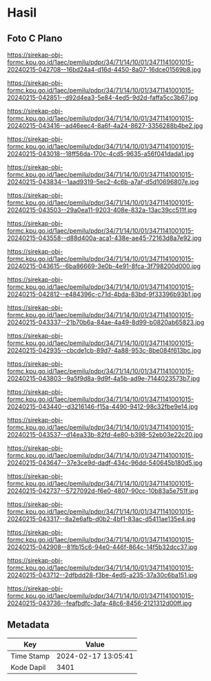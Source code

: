 # Hasil

## Foto C Plano

https://sirekap-obj-formc.kpu.go.id/1aec/pemilu/pdpr/34/71/14/10/01/3471141001015-20240215-042708--16bd24a4-d16d-4450-8a07-16dce01569b8.jpg

https://sirekap-obj-formc.kpu.go.id/1aec/pemilu/pdpr/34/71/14/10/01/3471141001015-20240215-042851--d92d4ea3-5e84-4ed5-9d2d-faffa5cc3b67.jpg

https://sirekap-obj-formc.kpu.go.id/1aec/pemilu/pdpr/34/71/14/10/01/3471141001015-20240215-043416--ad46eec4-8a6f-4a24-8627-3356288b4be2.jpg

https://sirekap-obj-formc.kpu.go.id/1aec/pemilu/pdpr/34/71/14/10/01/3471141001015-20240215-043018--18ff56da-170c-4cd5-9635-a56f041dada1.jpg

https://sirekap-obj-formc.kpu.go.id/1aec/pemilu/pdpr/34/71/14/10/01/3471141001015-20240215-043834--1aad9319-5ec2-4c6b-a7af-d5d10696807e.jpg

https://sirekap-obj-formc.kpu.go.id/1aec/pemilu/pdpr/34/71/14/10/01/3471141001015-20240215-043503--29a0ea11-9203-408e-832a-13ac39cc511f.jpg

https://sirekap-obj-formc.kpu.go.id/1aec/pemilu/pdpr/34/71/14/10/01/3471141001015-20240215-043558--d88d400a-aca1-438e-ae45-72163d8a7e92.jpg

https://sirekap-obj-formc.kpu.go.id/1aec/pemilu/pdpr/34/71/14/10/01/3471141001015-20240215-043615--6ba86669-3e0b-4e91-8fca-3f798200d000.jpg

https://sirekap-obj-formc.kpu.go.id/1aec/pemilu/pdpr/34/71/14/10/01/3471141001015-20240215-042812--e484396c-c71d-4bda-83bd-9f33396b93b1.jpg

https://sirekap-obj-formc.kpu.go.id/1aec/pemilu/pdpr/34/71/14/10/01/3471141001015-20240215-043337--21b70b6a-84ae-4a49-8d99-b0820ab65823.jpg

https://sirekap-obj-formc.kpu.go.id/1aec/pemilu/pdpr/34/71/14/10/01/3471141001015-20240215-042935--cbcde1cb-89d7-4a88-953c-8be084f613bc.jpg

https://sirekap-obj-formc.kpu.go.id/1aec/pemilu/pdpr/34/71/14/10/01/3471141001015-20240215-043803--9a5f9d8a-9d9f-4a5b-ad9e-7144023573b7.jpg

https://sirekap-obj-formc.kpu.go.id/1aec/pemilu/pdpr/34/71/14/10/01/3471141001015-20240215-043440--d3216146-f15a-4490-9412-98c32fbe9e14.jpg

https://sirekap-obj-formc.kpu.go.id/1aec/pemilu/pdpr/34/71/14/10/01/3471141001015-20240215-043537--d14ea33b-82fd-4e80-b398-52eb03e22c20.jpg

https://sirekap-obj-formc.kpu.go.id/1aec/pemilu/pdpr/34/71/14/10/01/3471141001015-20240215-043647--37e3ce9d-dadf-434c-96dd-540645b180d5.jpg

https://sirekap-obj-formc.kpu.go.id/1aec/pemilu/pdpr/34/71/14/10/01/3471141001015-20240215-042737--5727092d-f6e0-4807-90cc-10b83a5e751f.jpg

https://sirekap-obj-formc.kpu.go.id/1aec/pemilu/pdpr/34/71/14/10/01/3471141001015-20240215-043317--8a2e6afb-d0b2-4bf1-83ac-d5411ae135e4.jpg

https://sirekap-obj-formc.kpu.go.id/1aec/pemilu/pdpr/34/71/14/10/01/3471141001015-20240215-042908--81fb15c6-94e0-446f-864c-14f5b32dcc37.jpg

https://sirekap-obj-formc.kpu.go.id/1aec/pemilu/pdpr/34/71/14/10/01/3471141001015-20240215-043712--2dfbdd28-f3be-4ed5-a235-37a30c6ba151.jpg

https://sirekap-obj-formc.kpu.go.id/1aec/pemilu/pdpr/34/71/14/10/01/3471141001015-20240215-043736--feafbdfc-3afa-48c6-8456-2121312d00ff.jpg


## Metadata

| Key        | Value               |
| ---------- | ------------------- |
| Time Stamp | 2024-02-17 13:05:41 |
| Kode Dapil | 3401                |



